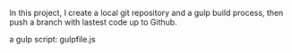 In this project, I create a local git repository and a gulp build process, then 
push a branch with lastest code up to Github.

a gulp script: gulpfile.js



